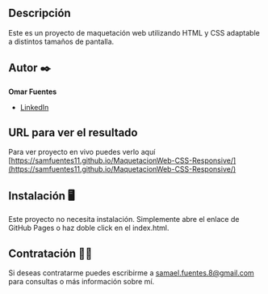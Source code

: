 ## Descripción
Este es un proyecto de maquetación web utilizando HTML y CSS adaptable a distintos tamaños de pantalla.

## Autor ✒️
**Omar Fuentes**

* [LinkedIn](https://www.linkedin.com/in/omarfuentes-desarrollofrontend/)

## URL para ver el resultado
Para ver proyecto en vivo puedes verlo aquí [https://samfuentes11.github.io/MaquetacionWeb-CSS-Responsive/](https://samfuentes11.github.io/MaquetacionWeb-CSS-Responsive/)

## Instalación 🖥
Este proyecto no necesita instalación. Simplemente abre el enlace de GitHub Pages o haz doble click en el index.html.

## Contratación 🤝🏼
Si deseas contratarme puedes escribirme a samael.fuentes.8@gmail.com para consultas o más información sobre mí.
